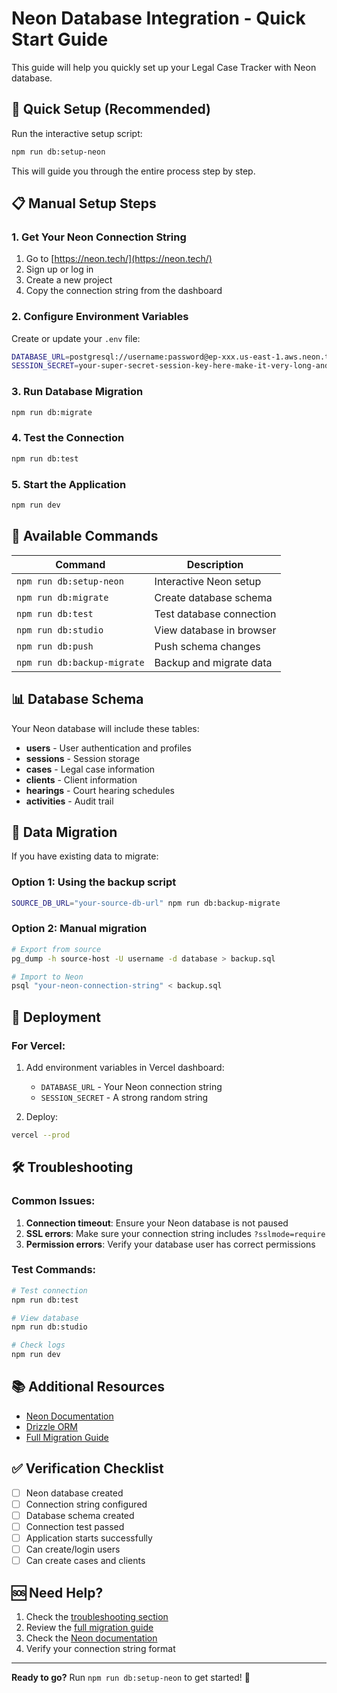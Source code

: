 # Neon Database Integration - Quick Start Guide

This guide will help you quickly set up your Legal Case Tracker with Neon database.

## 🚀 Quick Setup (Recommended)

Run the interactive setup script:

```bash
npm run db:setup-neon
```

This will guide you through the entire process step by step.

## 📋 Manual Setup Steps

### 1. Get Your Neon Connection String

1. Go to [https://neon.tech/](https://neon.tech/)
2. Sign up or log in
3. Create a new project
4. Copy the connection string from the dashboard

### 2. Configure Environment Variables

Create or update your `.env` file:

```bash
DATABASE_URL=postgresql://username:password@ep-xxx.us-east-1.aws.neon.tech/legal_case_tracker?sslmode=require
SESSION_SECRET=your-super-secret-session-key-here-make-it-very-long-and-random
```

### 3. Run Database Migration

```bash
npm run db:migrate
```

### 4. Test the Connection

```bash
npm run db:test
```

### 5. Start the Application

```bash
npm run dev
```

## 🔧 Available Commands

| Command | Description |
|---------|-------------|
| `npm run db:setup-neon` | Interactive Neon setup |
| `npm run db:migrate` | Create database schema |
| `npm run db:test` | Test database connection |
| `npm run db:studio` | View database in browser |
| `npm run db:push` | Push schema changes |
| `npm run db:backup-migrate` | Backup and migrate data |

## 📊 Database Schema

Your Neon database will include these tables:

- **users** - User authentication and profiles
- **sessions** - Session storage
- **cases** - Legal case information
- **clients** - Client information
- **hearings** - Court hearing schedules
- **activities** - Audit trail

## 🔄 Data Migration

If you have existing data to migrate:

### Option 1: Using the backup script
```bash
SOURCE_DB_URL="your-source-db-url" npm run db:backup-migrate
```

### Option 2: Manual migration
```bash
# Export from source
pg_dump -h source-host -U username -d database > backup.sql

# Import to Neon
psql "your-neon-connection-string" < backup.sql
```

## 🚀 Deployment

### For Vercel:

1. Add environment variables in Vercel dashboard:
   - `DATABASE_URL` - Your Neon connection string
   - `SESSION_SECRET` - A strong random string

2. Deploy:
```bash
vercel --prod
```

## 🛠️ Troubleshooting

### Common Issues:

1. **Connection timeout**: Ensure your Neon database is not paused
2. **SSL errors**: Make sure your connection string includes `?sslmode=require`
3. **Permission errors**: Verify your database user has correct permissions

### Test Commands:

```bash
# Test connection
npm run db:test

# View database
npm run db:studio

# Check logs
npm run dev
```

## 📚 Additional Resources

- [Neon Documentation](https://neon.tech/docs)
- [Drizzle ORM](https://orm.drizzle.team)
- [Full Migration Guide](NEON_MIGRATION_GUIDE.md)

## ✅ Verification Checklist

- [ ] Neon database created
- [ ] Connection string configured
- [ ] Database schema created
- [ ] Connection test passed
- [ ] Application starts successfully
- [ ] Can create/login users
- [ ] Can create cases and clients

## 🆘 Need Help?

1. Check the [troubleshooting section](#-troubleshooting)
2. Review the [full migration guide](NEON_MIGRATION_GUIDE.md)
3. Check the [Neon documentation](https://neon.tech/docs)
4. Verify your connection string format

---

**Ready to go?** Run `npm run db:setup-neon` to get started! 🚀

